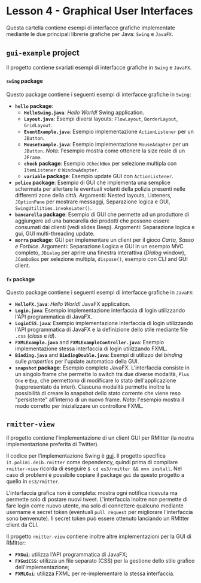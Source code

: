 # Lesson 4 - Graphical User Interfaces

Questa cartella contiene esempi di interfacce grafiche implementate mediante le due principali librerie grafiche per Java: `Swing` e `JavaFX`.

## `gui-example` project

Il progetto contiene svariati esempi di interfacce grafiche in `Swing` e `JavaFX`.

#### `swing` package
Questo package contiene i seguenti esempi di interfacce grafiche in `Swing`:
- __`hello` package__: 
	- __`HelloSwing.java`__: _Hello World!_ Swing application.
	- __`Layout.java`__: Esempi diversi layouts: `FlowLayout`, `BorderLayout`, `GridLayout`.
	- __`EventExample.java`__: Esempio implementazione `ActionListener` per un `JButton`.
	- __`MouseExample.java`__: Esempio implementazione `MouseAdapter` per un `JButton`. _Nota_: l'esempio mostra come ottenere la size reale di un `JFrame`.	 
	- __`check` package__: Esempio `JCheckBox` per selezione multipla con `ItemListener` e `WindowAdapter`.
	- __`variable` package__: Esempio update GUI con `ActionListener`.
- __`police` package__: Esempio di GUI che implementa una semplice schermata per allertare le eventuali volanti della polizia presenti nelle differenti zone della città. Argomenti: Nested layouts, Listeners, `JOptionPane` per mostrare messaggi, Separazione logica e GUI, `SwingUtilities.invokeLater()`.
- __`bancarella` package__: Esempio di GUI che permette ad un produttore di aggiungere ad una bancarella dei prodotti che possono essere consumati dai clienti (vedi slides Beep). Argomenti: Separazione logica e gui, GUI multi-threading update.
- __`morra` package__: GUI per implementare un client per il gioco _Carta, Sasso e Forbice_. Argomenti: Separazione Logica e GUI in un esempio MVC completo, `JDialog` per aprire una finestra interattiva (_Dialog_ window), `JComboBox` per selezione multipla, `dispose()`, esempio con CLI and GUI client.

#### `fx` package
Questo package contiene i seguenti esempi di interfacce grafiche in `JavaFX`:
- __`HelloFX.java`__: _Hello World!_ JavaFX application.
- __`Login.java`__: Esempio implementazione interfaccia di login utilizzando l'API programmatica di JavaFX.
- __`LoginCSS.java`__: Esempio implementazione interfaccia di login utilizzando l'API programmatica di JavaFX e la definizione dello stile mediante file `.css` (_class_ e _id_). 
- __`FXMLExample.java`__ and __`FXMLExampleController.java`__: Esempio implementazione stessa interfaccia di login utilizzando FXML.
- __`Binding.java`__ and __`BindingDouble.java`__: Esempi di utilizzo del _binding_ sulle _properties_ per l'update automatico della GUI.
- __`snapshot` package__: Esempio completo JavaFX. L'interfaccia consiste in un singolo frame che permette lo switch tra due diverse modalità, `Plus One` e `Exp`, che permettono di modificare lo stato dell'applicazione (rappresentato da interi). Ciascuna modalità permette inoltre la possibilità di creare lo snapshot dello stato corrente che viene reso "persistente" all'interno di un nuovo frame. _Nota_: l'esempio mostra il modo corretto per inizializzare un controllore FXML.

## `rmitter-view`

Il progetto contiene l'implementazione di un client GUI per RMItter (la nostra implementazione preferita di Twitter).

Il codice per l'implementazione Swing è
[qui](rmitter-view/src/main/java/gui/SwingGui.java). 
Il progetto specifica `it.polimi.deib.rmitter` come dependency, quindi prima di compilare `rmitter-view` ricorda di eseguire `$ cd es3/rmitter && mvn install`. Nel caso di problemi è possibile copiare il package `gui` da questo progetto a quello in `es3/rmitter`.

L'interfaccia grafica non è completa: mostra ogni notifica ricevuta ma permette solo di postare nuovi tweet. L'interfaccia inoltre non permette di fare login come nuovo utente, ma solo di connettere qualcuno mediante username e secret token (eventuali `pull request` per migliorare l'interfaccia sono benvenute). Il secret token può essere ottenuto lanciando un RMItter client da CLI.

Il progetto `rmitter-view` contiene inoltre altre implementazioni per la GUI di RMItter:
 + __`FXGui`__: utilizza l'API programmatica di JavaFX;
 + __`FXGuiCSS`__: utilizza un file separato (CSS) per la gestione dello stile grafico dell'implementazione;
 + __`FXMLGui`__: utilizza FXML per re-implementare la stessa interfaccia.